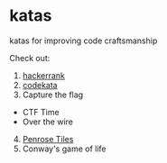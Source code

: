 # katas
katas for improving code craftsmanship

Check out:
1. [hackerrank](https://www.hackerrank.com/dashboard)
2. [codekata](http://codekata.com/kata/codekata-intro/)
3. Capture the flag
- CTF Time
- Over the wire
4. [Penrose Tiles](https://github.com/ThomasCWright/katas/tree/Penrose_Tiles)
5. Conway's game of life
